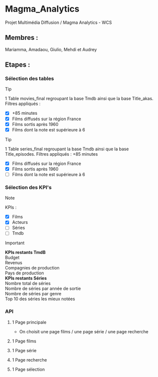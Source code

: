 # Magma_Analytics
Projet Multimédia Diffusion / Magma Analytics - WCS

## Membres :
Mariamma, Amadaou, Giulio, Mehdi et Audrey

## Etapes :

###  Sélection des tables

> [!TIP]
> 1 Table movies_final regroupant la base Tmdb ainsi que la base Title_akas.
 Filtres appliqués : 
> - [X] +85 minutes
> - [X] Films diffusés sur la région France
> - [X] Films sortis après 1960
> - [X] Films dont la note est supérieure à 6


> [!TIP]
> 1 Table series_final regroupant la base Tmdb ainsi que la base Title_episodes.
 Filtres appliqués : 
> +85 minutes
> - [X] Films diffusés sur la région France
> - [X] Films sortis après 1960
> - [ ] Films dont la note est supérieure à 6

###  Sélection des KPI's

> [!NOTE]
> KPIs : <br>
> - [X] Films
> - [X] Acteurs
> - [ ] Séries
> - [ ] Tmdb

> [!IMPORTANT]
>  **KPIs restants TmdB**<br>
>  Budget <br>
>  Revenus <br>
>  Compagnies de production <br>
>  Pays de production <br>
>  **KPIs restants Séries**<br>
>  Nombre total de séries  <br>
>  Nombre de séries par année de sortie  <br>
>  Nombre de séries par genre  <br>
>  Top 10 des séries les mieux notées <br>

### API
  
1. 1 Page principale
   - On choisit une page films / une page série / une page recherche <br>

2. 1 Page films
   
3.  1 Page série
    
4. 1 Page recherche 
 
5. 1 Page sélection 
